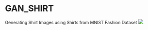 # GAN_SHIRT
 Generating Shirt Images using Shirts from MNIST Fashion Dataset
<img src='https://github.com/suneelmeesalameher/GAN_SHIRT/blob/main/gan_generated_images.gif'>
